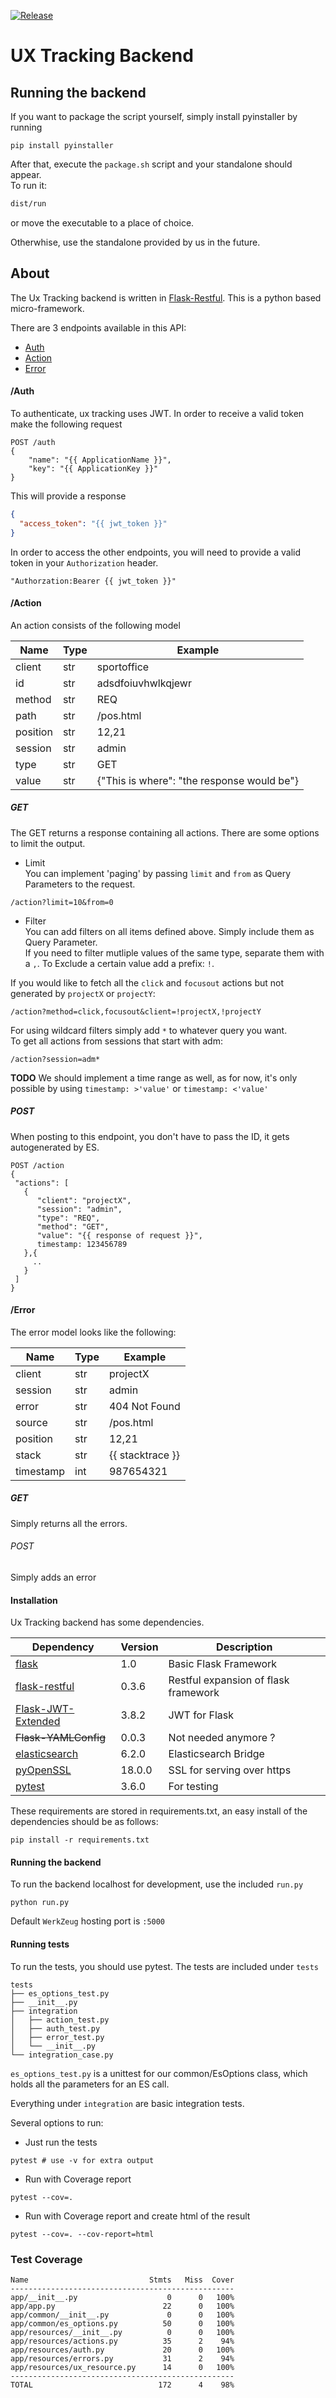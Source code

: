 [![Release](https://img.shields.io/github/release/inuits/ux-tracking-backend/all.svg)](https://github.com/inuits/ux-tracking-backend/releases)
# UX Tracking Backend
## Running the backend
If you want to package the script yourself, simply install pyinstaller by running
```
pip install pyinstaller
```
After that, execute the `package.sh` script and your standalone should appear.  
To run it: 
```bash
dist/run
```
or move the executable to a place of choice.

Otherwhise, use the standalone provided by us in the future.


## About
The Ux Tracking backend is written in [Flask-Restful](https://github.com/flask-restful/flask-restful/). This is a python based micro-framework.

There are 3 endpoints available in this API:

- [Auth](#endpointAuth)
- [Action](#endpointAction)
- [Error](#endpointError)

<span id="endpointAuth"></span>
#### /Auth
To authenticate, ux tracking uses JWT. In order to receive a valid token make the following request
```
POST /auth 
{
    "name": "{{ ApplicationName }}",
    "key": "{{ ApplicationKey }}"
}
```

This will provide a response
```json
{
  "access_token": "{{ jwt_token }}"
}
```

In order to access the other endpoints, you will need to provide a valid token in your `Authorization` header.
```
"Authorzation:Bearer {{ jwt_token }}"
```
<span id="endpointAction"></span>
#### /Action
An action consists of the following model

| Name | Type | Example |
| ---  | --- | --- |
| client | str| sportoffice |
| id | str| adsdfoiuvhwlkqjewr |
| method | str| REQ |
| path | str| /pos.html |
| position | str| 12,21 |
| session | str| admin |
| type | str| GET |
| value | str| {"This is where": "the response would be"} |


##### GET  
The GET returns a response containing all actions. There are some options to limit the output.  

- Limit  
You can implement 'paging' by passing `limit` and `from` as Query Parameters to the request.
```
/action?limit=10&from=0
```

- Filter  
You can add filters on all items defined above. Simply include them as Query Parameter.  
If you need to filter mutliple values of the same type, separate them with a `,`. To Exclude a certain value
add a prefix: `!`.

If you would like to fetch all the `click` and `focusout` actions but not generated by `projectX` or `projectY`:
```
/action?method=click,focusout&client=!projectX,!projectY
```

For using wildcard filters simply add `*` to whatever query you want.  
To get all actions from sessions that start with adm:
```
/action?session=adm*
```

**TODO**
We should implement a time range as well, as for now, it's only possible by using `timestamp: >'value'` or `timestamp: <'value'`

##### POST
When posting to this endpoint, you don't have to pass the ID, it gets autogenerated by ES.
```
POST /action
{
 "actions": [
   {
      "client": "projectX",
      "session": "admin",
      "type": "REQ",
      "method": "GET",
      "value": "{{ response of request }}",
      timestamp: 123456789
   },{
     ..
   }
 ]
}
```

<span id="endpointError"></span>
#### /Error
The error model looks like the following:

|   Name     |      Type    | Example |
|   ---      |      ---     | --- |
| client 	 |  str			| projectX |
| session 	 |  str			| admin |
| error 	 |  str			|  404 Not Found |
| source 	 |  str			|  /pos.html |
| position 	 |  str			| 12,21 |
| stack 	 |  str			|  {{ stacktrace }} |
| timestamp  |  int			| 987654321 |

##### GET
Simply returns all the errors.

###### POST
Simply adds an error


#### Installation
Ux Tracking backend has some dependencies.

| Dependency | Version | Description |
| --         | --      | --          |
| [flask](http://flask.pocoo.org/) | 1.0 | Basic Flask Framework|
| [flask-restful](https://github.com/flask-restful/flask-restful/) | 0.3.6 | Restful expansion of flask framework |
| [Flask-JWT-Extended](http://flask-jwt-extended.readthedocs.io/en/latest/) | 3.8.2 | JWT for Flask |
| ~~Flask-YAMLConfig~~ | 0.0.3 | Not needed anymore ? |
| [elasticsearch](https://elasticsearch-py.readthedocs.io/en/master/) | 6.2.0 | Elasticsearch Bridge |
| [pyOpenSSL](https://pyopenssl.org/en/stable/) | 18.0.0 | SSL for serving over https |
| [pytest](https://docs.pytest.org/en/latest/) | 3.6.0 | For testing |

These requirements are stored in requirements.txt, an easy install of the dependencies should be as follows:

```
pip install -r requirements.txt
```

#### Running the backend
To run the backend localhost for development, use the included `run.py`
```
python run.py
```

Default `WerkZeug` hosting port is `:5000`

#### Running tests
To run the tests, you should use pytest. The tests are included under `tests`
```
tests
├── es_options_test.py
├── __init__.py
├── integration
│   ├── action_test.py
│   ├── auth_test.py
│   ├── error_test.py
│   └── __init__.py 
└── integration_case.py
```

`es_options_test.py` is a unittest for our common/EsOptions class, which holds all the parameters for an 
ES call.

Everything under `integration` are basic integration tests.

Several options to run:
- Just run the tests
```
pytest # use -v for extra output
```

- Run with Coverage report
```
pytest --cov=.
```

- Run with Coverage report and create html of the result
```
pytest --cov=. --cov-report=html
```

### Test Coverage
```
Name                           Stmts   Miss  Cover
--------------------------------------------------
app/__init__.py                    0      0   100%
app/app.py                        22      0   100%
app/common/__init__.py             0      0   100%
app/common/es_options.py          50      0   100%
app/resources/__init__.py          0      0   100%
app/resources/actions.py          35      2    94%
app/resources/auth.py             20      0   100%
app/resources/errors.py           31      2    94%
app/resources/ux_resource.py      14      0   100%
--------------------------------------------------
TOTAL                            172      4    98%

```
